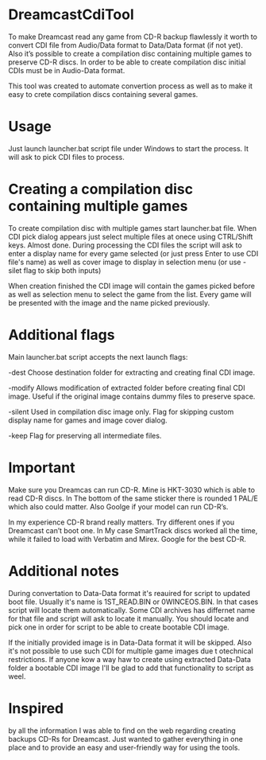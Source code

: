# DreamcastCdiTool

To make Dreamcast read any game from CD-R backup flawlessly it worth to convert CDI file from Audio/Data format to Data/Data format (if not yet).
Also it’s possible to create a compilation disc containing multiple games to preserve CD-R discs. In order to be able to create compilation disc initial CDIs must be in Audio-Data format.

This tool was created to automate convertion process as well as to make it easy to crete compilation discs containing several games.


# Usage

Just launch launcher.bat script file under Windows to start the process. It will ask to pick CDI files to process.


# Creating a compilation disc containing multiple games

To create compilation disc with multiple games start launcher.bat file. When CDI pick dialog appears just select multiple files at onece using CTRL/Shift keys. Almost done. During processing the CDI files the script will ask to enter a display name for every game selected (or just press Enter to use CDI file's name) as well as cover image to display in selection menu (or use -silet flag to skip both inputs)

When creation finished the CDI image will contain the games picked before as well as selection menu to select the game from the list. Every game will be presented with the image and the name picked previously.


# Additional flags

Main launcher.bat script accepts the next launch flags:

-dest       Choose destination folder for extracting and creating final CDI image.

-modify     Allows modification of extracted folder before creating final CDI image. Useful if the original image contains dummy files to preserve space.

-silent     Used in compilation disc image only. Flag for skipping custom display name for games and image cover dialog.

-keep       Flag for preserving all intermediate files.


# Important

Make sure you Dreamcas can run CD-R. Mine is HKT-3030 which is able to read CD-R discs. In The bottom of the same sticker there is rounded 1 PAL/E which also could matter. Also Goolge if your model can run CD-R’s.

In my experience CD-R brand really matters. Try different ones if you Dreamcast can’t boot one. In My case SmartTrack discs worked all the time, while it failed to load with Verbatim and Mirex. Google for the best CD-R.


# Additional notes

During convertation to Data-Data format it's reauired for script to updated boot file. Usually it's name is 1ST_READ.BIN or 0WINCEOS.BIN. In that cases script will locate them automatically. Some CDI archives has differnet name for that file and script will ask to locate it manually. You should locate and pick one in order for script to be able to create bootable CDI image.

If the initially provided image is in Data-Data format it will be skipped. Also it's not possible to use such CDI for multiple game images due t otechnical restrictions. If anyone kow a way haw to create using extracted Data-Data folder a bootable CDI image I'll be glad to add that functionality to script as weel.

# Inspired 

by all the information I was able to find on the web regarding creating backups CD-Rs for Dreamcast. Just wanted to gather everything in one place and to provide an easy and user-friendly way for using the tools.
